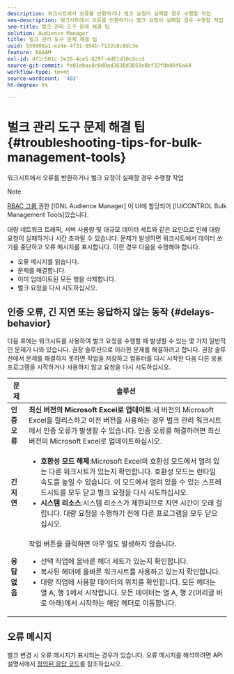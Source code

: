 ```yaml
---
description: 워크시트에서 오류를 반환하거나 벌크 요청이 실패할 경우 수행할 작업
seo-description: 워크시트에서 오류를 반환하거나 벌크 요청이 실패할 경우 수행할 작업
seo-title: 벌크 관리 도구 문제 해결 팁
solution: Audience Manager
title: 벌크 관리 도구 문제 해결 팁
uuid: 550908a1-e24e-4f31-954b-7132c0c8dc3e
feature: BAAAM
exl-id: 4f1c501c-2e28-4ce5-829f-4d81d10cdccd
source-git-commit: fe01ebac8c0d0ad3630d3853e0bf32f0b00f6a44
workflow-type: tm+mt
source-wordcount: '403'
ht-degree: 5%

---
```


# 벌크 관리 도구 문제 해결 팁{#troubleshooting-tips-for-bulk-management-tools}

워크시트에서 오류를 반환하거나 벌크 요청이 실패할 경우 수행할 작업



<!-- 

<p>r_bulk_troubleshoot.xml </p>

 -->

>[!NOTE]
>
>[RBAC 그룹 ](../../features/administration/administration-overview.md) 권한 [!DNL Audience Manager] 이 UI에 할당되어  [!UICONTROL Bulk Management Tools]있습니다.

대량 네트워크 트래픽, 서버 사용량 및 대규모 데이터 세트와 같은 요인으로 인해 대량 요청이 실패하거나 시간 초과될 수 있습니다. 문제가 발생하면 워크시트에서 데이터 쓰기를 중단하고 오류 메시지를 표시합니다. 이런 경우 다음을 수행해야 합니다.

* 오류 메시지를 읽습니다.
* 문제를 해결합니다.
* 이미 업데이트된 모든 행을 삭제합니다.
* 벌크 요청을 다시 시도하십시오.

## 인증 오류, 긴 지연 또는 응답하지 않는 동작 {#delays-behavior}

다음 표에는 워크시트를 사용하여 벌크 요청을 수행할 때 발생할 수 있는 몇 가지 일반적인 문제가 나와 있습니다. 권장 솔루션으로 이러한 문제를 해결하려고 합니다. 권장 솔루션에서 문제를 해결하지 못하면 작업을 저장하고 컴퓨터를 다시 시작한 다음 다른 응용 프로그램을 시작하거나 사용하지 않고 요청을 다시 시도하십시오.

<table id="table_AC6FB99402214A4EAC6E709465BB67AF"> 
 <thead> 
  <tr> 
   <th colname="col1" class="entry"> 문제 </th> 
   <th colname="col2" class="entry"> 솔루션 </th> 
  </tr> 
 </thead>
 <tbody> 
  <tr> 
   <td colname="col1"> <b>인증 오류</b> </td> 
   <td colname="col2"> 
    <b>최신 버전의 Microsoft Excel로 업데이트</b>:새 버전의 Microsoft Excel을 릴리스하고 이전 버전을 사용하는 경우 벌크 관리 워크시트에서 인증 오류가 발생할 수 있습니다. 인증 오류를 해결하려면 최신 버전의 Microsoft Excel로 업데이트하십시오.
</td> 
  </tr> 
  <tr> 
   <td colname="col1"> <b>긴 지연</b> </td> 
   <td colname="col2"> 
    <ul id="ul_AA6F414024B2475AB1C0B46DC3FF0B36"> 
     <li id="li_ECC83AC39D7142519AA9A223DB8FCF23"> <b>호환성 모드 해제</b>:Microsoft Excel의 호환성 모드에서 열려 있는 다른 워크시트가 있는지 확인합니다. 호환성 모드는 런타임 속도를 높일 수 있습니다. 이 모드에서 열려 있을 수 있는 스프레드시트를 모두 닫고 벌크 요청을 다시 시도하십시오. </li> 
     <li id="li_234BFCF563234DE198884F33AB75280D"> <b>시스템 리소스</b>:시스템 리소스가 제한되므로 지연 시간이 오래 걸립니다. 대량 요청을 수행하기 전에 다른 프로그램을 모두 닫으십시오. </li> 
    </ul> </td> 
  </tr> 
  <tr> 
   <td colname="col1"> <b>응답 없음</b> </td> 
   <td colname="col2">작업 버튼을 클릭하면 아무 일도 발생하지 않습니다. 
    <ul id="ul_142E63CDD556414AB639E51734FEDBCF"> 
     <li id="li_DBB6C819603D46B5AECC9C854FDAFDF1">선택 작업에 올바른 헤더 세트가 있는지 확인합니다. </li> 
     <li id="li_391C9031907A4085BDAD42054960045C">복사된 헤더에 올바른 워크시트를 사용하고 있는지 확인합니다. </li> 
     <li id="li_76A7241989204933858621FAAB5C3408">대량 작업에 사용할 데이터의 위치를 확인합니다. 모든 헤더는 열 A, 행 1에서 시작합니다. 모든 데이터는 열 A, 행 2(머리글 바로 아래)에서 시작하는 해당 헤더로 이동합니다. </li> 
    </ul> </td> 
  </tr> 
 </tbody> 
</table>

## 오류 메시지

벌크 변경 시 오류 메시지가 표시되는 경우가 있습니다. 오류 메시지를 해석하려면 API 설명서에서 [정의된 응답 코드](/help/using/api/rest-api-main/aam-api-getting-started.md)를 참조하십시오.
